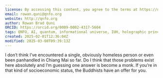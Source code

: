 ```yaml
---
license: By accessing this content, you agree to the terms at https://qnfo.org/LICENSE
email: rowan.quni@qnfo.org
website: http://qnfo.org
author: Rowan Brad Quni
ORCID: https://orcid.org/0009-0002-4317-5604
tags: QNFO, AI, quantum, informational universe, IUH, holographic principle
created: 2025-02-01T12:36:04Z
modified: 2025-03-08T09:39:13Z
---
```


I don’t think I’ve encountered a single, obviously homeless person or even been panhandled in Chiang Mai so far. Do I think that those problems exist here absolutely and I’m guessing one answer is become a monk. If you’re in that kind of socioeconomic status, the Buddhists have an offer for you.
